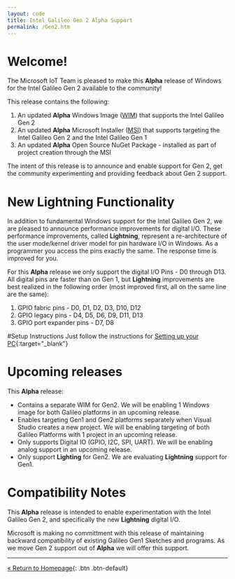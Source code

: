 ```yaml
---
layout: code
title: Intel Galileo Gen 2 Alpha Support
permalink: /Gen2.htm
---
```


# Welcome!
The Microsoft IoT Team is pleased to make this **Alpha** release of Windows for the Intel Galileo Gen 2 available to the community!

This release contains the following:

1. An updated **Alpha** Windows Image ([WIM](FWLINK)) that supports the Intel Galileo Gen 2
2. An updated **Alpha** Microsoft Installer ([MSI](FWLINK)) that supports targeting the Intel Galileo Gen 2 and the Intel Galileo Gen 1 
3. An updated **Alpha** Open Source NuGet Package - installed as part of project creation through the MSI

The intent of this release is to announce and enable support for Gen 2, get the community experimenting and providing feedback about Gen 2 support.

# New Lightning Functionality
In addition to fundamental Windows support for the Intel Galileo Gen 2, we are pleased to announce performance improvements for digital I/O.
These performance improvements, called **Lightning**, represent a re-architecture of the user mode/kernel driver model for pin hardware I/O in Windows.
As a programmer you access the pins exactly the same. The response time is improved for you.

For this **Alpha** release we only support the digital I/O Pins - D0 through D13.
All digital pins are faster than on Gen 1, but **Lightning** improvements are best realized in the following order (most improved first, all on the same line are the same):

1. GPIO fabric pins - D0, D1, D2, D3, D10, D12
2. GPIO legacy pins - D4, D5, D6, D9, D11, D13
3. GPIO port expander pins - D7, D8

#Setup Instructions
Just follow the instructions for [Setting up your PC](SetupPC.htm){:target="_blank"}

# Upcoming releases
This **Alpha** release:

* Contains a separate WIM for Gen2. We will be enabling 1 Windows image for both Galileo platforms in an upcoming release.
* Enables targeting Gen1 and Gen2 platforms separately when Visual Studio creates a new project. We will be enabling targeting of both Galileo Platforms with 1 project in an upcoming release.
* Only supports Digital IO (GPIO, I2C, SPI, UART). We will be enabling analog support in an upcoming release.
* Only support **Lighting** for Gen2. We are evaluating **Lightning** support for Gen1.

# Compatibility Notes
This **Alpha** release is intended to enable experimentation with the Intel Galileo Gen 2, and specifically the new **Lightning** digital I/O.

Microsoft is making no committment with this release of maintaining backward compatibility of existing Galileo Gen1 Sketches and programs. As we move Gen 2 support out of **Alpha** we will offer this support.

---
[&laquo; Return to Homepage](index.htm){: .btn .btn-default}